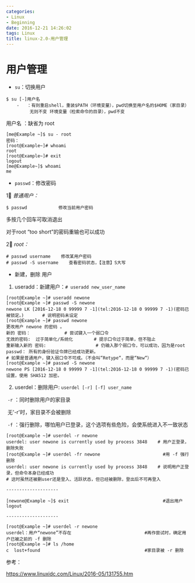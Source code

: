 ```yaml
---
categories:
- Linux
- Beginning
date: 2016-12-21 14:26:02
tags: Linux
title: linux-2.0-用户管理
---
```


# 用户管理

- `su`：切换用户

```
$ su [-]用户名
    -   ：有则重启shell，重装$PATH（环境变量），pwd切换至用户名的$HOME（家目录）
         无则不变 环境变量（检索命令的目录），pwd不变
```

用户名 ：缺省为 root

```
[me@Example ~]$ su - root
密码：
[root@Example~]# whoami
root
[root@Example~]# exit
logout
[me@Example~]$ whoami
me
```

- `passwd`：修改密码

1⃣️ *普通用户：*

```
$ passwd            修改当前用户密码
```

多按几个回车可取消退出

对于root “too short”的密码重输也可以成功

2⃣️ *root：*

```
# passwd username    修改某用户密码
# passwd -S username    查看密码状态，【注意】S大写
```

- 新建，删除 用户

1. useradd：新建用户：`# useradd new_user_name`

```
[root@Example ~]# useradd newone
[root@Example ~]# passwd -S newone
newone LK [2016-12-18 0 99999 7 -1](tel:2016-12-18 0 99999 7 -1)(密码已被锁定。)       # 说明密码未设定
[root@Example ~]# passwd newone
更改用户 newone 的密码 。
新的 密码：             # 尝试键入一个弱口令
无效的密码:  过于简单化/系统化        # 提示口令过于简单，但不阻止
重新输入新的 密码:                   # 仍输入那个弱口令，可以成功，因为是root
passwd： 所有的身份验证令牌已经成功更新。
# 如果是普通用户，键入弱口令不可成。（不会叫“Retype“，而是“New“）
[root@Example ~]# passwd -S newone
newone PS [2016-12-18 0 99999 7 -1](tel:2016-12-18 0 99999 7 -1)(密码已设置，使用 SHA512 加密。
```

2. userdel：删除用户:  `userdel [-r] [-f] user_name`

​                `-r` ：同时删除用户的家目录

​                        无'-r'时，家目录不会被删除

​                `-f` ：强行删除，哪怕用户已登录，这个选项有些危险，会使系统进入不一致状态

```
[root@Example ~]# userdel -r newone
userdel: user newone is currently used by process 3848    # 用户正登录，删除失败
[root@Example ~]# userdel -fr newone                        #用 -f 强行删除
userdel: user newone is currently used by process 3848    # 说明用户正登录，但命令本身已经成功
# 这时虽然还被删user还是登入、活跃状态，但已经被删除，登出后不可再登入

--------------------

[newone@Example ~]$ exit                                    #退出用户
logout

--------------------

[root@Example ~]# userdel -r newone
userdel：用户“newone”不存在                            #再作尝试时，确定用户已被之前的 -f 删除
[root@Example ~]# ls /home
c  lost+found                                        #家目录被 -r 删除
```

参考：

https://www.linuxidc.com/Linux/2016-05/131755.htm
